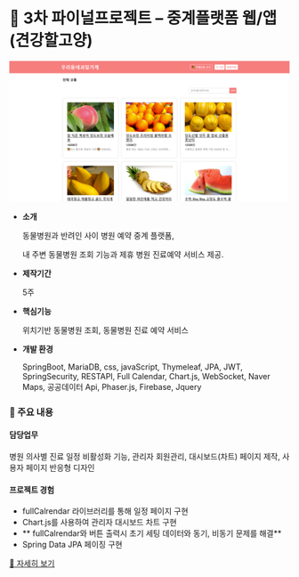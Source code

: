 # 🐾 3차 파이널프로젝트 – 중계플랫폼 웹/앱(견강할고양)

![1번이미지](https://github.com/kimjisun5963/shoppingMall/blob/main/0-1.PNG)

- **소개**

  동물병원과 반려인 사이 병원 예약 중계 플랫폼,
  
  내 주변 동물병원 조회 기능과 제휴 병원 진료예약 서비스 제공.
  
- **제작기간**

  5주

- **핵심기능**

  위치기반 동물병원 조회, 동물병원 진료 예약 서비스

- **개발 환경**

  SpringBoot, MariaDB, css, javaScript, Thymeleaf, JPA, JWT, SpringSecurity, RESTAPI, Full Calendar, Chart.js, WebSocket, Naver Maps, 공공데이터 Api,  Phaser.js, Firebase, Jquery

### 🔎 주요 내용
#### 담당업무

병원 의사별 진료 일정 비활성화 기능, 관리자 회원관리, 대시보드(차트) 페이지 제작, 사용자 페이지 반응형 디자인

#### 프로젝트 경험
+ fullCalrendar 라이브러리를 통해 일정 페이지 구현
+ Chart.js를 사용하여 관리자 대시보드 차트 구현
+ ** fullCalrendar와 버튼 출력시 초기 세팅 데이터와 동기, 비동기 문제를 해결**
+ Spring Data JPA 페이징 구현 

[📃 자세히 보기](https://drive.google.com/file/d/1KvCtl5SKhY5vYS1g2CWQ5r1DrTJaPc9F/view?usp=sharing)
